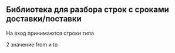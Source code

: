 ## Библиотека для разбора строк с сроками доставки/поставки

На вход принимаются строки типа

2 значение from и to
